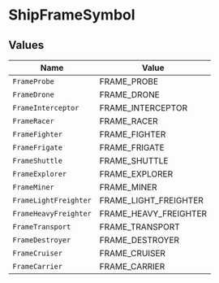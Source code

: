 # ShipFrameSymbol


## Values

| Name                  | Value                 |
| --------------------- | --------------------- |
| `FrameProbe`          | FRAME_PROBE           |
| `FrameDrone`          | FRAME_DRONE           |
| `FrameInterceptor`    | FRAME_INTERCEPTOR     |
| `FrameRacer`          | FRAME_RACER           |
| `FrameFighter`        | FRAME_FIGHTER         |
| `FrameFrigate`        | FRAME_FRIGATE         |
| `FrameShuttle`        | FRAME_SHUTTLE         |
| `FrameExplorer`       | FRAME_EXPLORER        |
| `FrameMiner`          | FRAME_MINER           |
| `FrameLightFreighter` | FRAME_LIGHT_FREIGHTER |
| `FrameHeavyFreighter` | FRAME_HEAVY_FREIGHTER |
| `FrameTransport`      | FRAME_TRANSPORT       |
| `FrameDestroyer`      | FRAME_DESTROYER       |
| `FrameCruiser`        | FRAME_CRUISER         |
| `FrameCarrier`        | FRAME_CARRIER         |